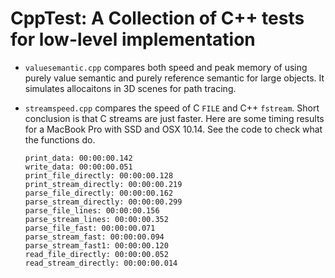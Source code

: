 # CppTest: A Collection of C++ tests for low-level implementation

- `valuesemantic.cpp` compares both speed and peak memory of using purely value
  semantic and purely reference semantic for large objects. It simulates
  allocaitons in 3D scenes for path tracing.

- `streamspeed.cpp` compares the speed of C `FILE` and C++ `fstream`.
  Short conclusion is that C streams are just faster.
  Here are some timing results for a MacBook Pro with SSD and OSX 10.14.
  See the code to check what the functions do.

  ```
  print_data: 00:00:00.142
  write_data: 00:00:00.051
  print_file_directly: 00:00:00.128
  print_stream_directly: 00:00:00.219
  parse_file_directly: 00:00:00.162
  parse_stream_directly: 00:00:00.299
  parse_file_lines: 00:00:00.156
  parse_stream_lines: 00:00:00.352
  parse_file_fast: 00:00:00.071
  parse_stream_fast: 00:00:00.094
  parse_stream_fast1: 00:00:00.120
  read_file_directly: 00:00:00.052
  read_stream_directly: 00:00:00.014
  ```
